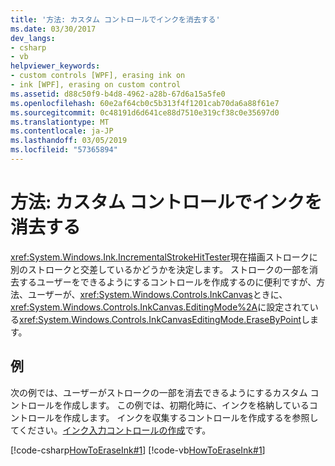 ```yaml
---
title: '方法: カスタム コントロールでインクを消去する'
ms.date: 03/30/2017
dev_langs:
- csharp
- vb
helpviewer_keywords:
- custom controls [WPF], erasing ink on
- ink [WPF], erasing on custom control
ms.assetid: d88c50f9-b4d8-4962-a28b-67d6a15a5fe0
ms.openlocfilehash: 60e2af64cb0c5b313f4f1201cab70da6a88f61e7
ms.sourcegitcommit: 0c48191d6d641ce88d7510e319cf38c0e35697d0
ms.translationtype: MT
ms.contentlocale: ja-JP
ms.lasthandoff: 03/05/2019
ms.locfileid: "57365894"
---
```

# <a name="how-to-erase-ink-on-a-custom-control"></a>方法: カスタム コントロールでインクを消去する
<xref:System.Windows.Ink.IncrementalStrokeHitTester>現在描画ストロークに別のストロークと交差しているかどうかを決定します。  ストロークの一部を消去するユーザーをできるようにするコントロールを作成するのに便利ですが、方法、ユーザーが、<xref:System.Windows.Controls.InkCanvas>ときに、<xref:System.Windows.Controls.InkCanvas.EditingMode%2A>に設定されている<xref:System.Windows.Controls.InkCanvasEditingMode.EraseByPoint>します。  
  
## <a name="example"></a>例  
 次の例では、ユーザーがストロークの一部を消去できるようにするカスタム コントロールを作成します。  この例では、初期化時に、インクを格納しているコントロールを作成します。  インクを収集するコントロールを作成するを参照してください。[インク入力コントロールの作成](creating-an-ink-input-control.md)です。  
  
 [!code-csharp[HowToEraseInk#1](~/samples/snippets/csharp/VS_Snippets_Wpf/HowToEraseInk/CSharp/InkEraser.cs#1)]
 [!code-vb[HowToEraseInk#1](~/samples/snippets/visualbasic/VS_Snippets_Wpf/HowToEraseInk/VisualBasic/InkEraser.vb#1)]
